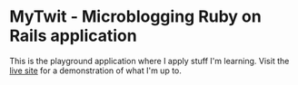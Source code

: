 # MyTwit - Microblogging Ruby on Rails application

This is the playground application where I apply stuff I'm learning. Visit the [live site](http://agile-inlet-1783.herokuapp.com/) for a demonstration of what I'm up to.